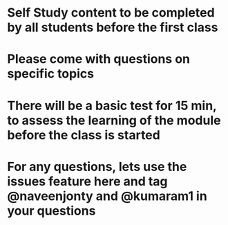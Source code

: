 # Self Study content to be completed by all students before the first class

# Please come with questions on specific topics

# There will be a basic test for 15 min, to assess the learning of the module before the class is started

# For any questions, lets use the issues feature here and tag @naveenjonty and @kumaram1 in your questions
